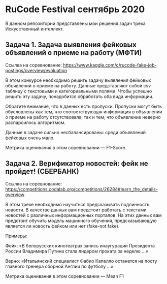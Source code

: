 # RuCode Festival сентябрь 2020

В данном репозитории представлены мои решения задач трека Искусственный интеллект.

## Задача 1. Задача выявления фейковых объявлений о приеме на работу (МФТИ)

Ссылка на соревнование: https://www.kaggle.com/c/rucode-fake-job-postings/overview/evaluation

В этом конкурсе необходимо решить задачу выявления фейковых объявлений о приеме на работу.
Данные представляют собой csv таблицу с текстовыми и категориальными полями. Чтобы успешно решить эту задачу, понадобится обработать оба вида информации.

Обратите внимание, что в данных есть пропуски. Пропуски могут быть обусловлены как тем, что соответствующая информация в объявлении о приеме на работу отсутствовала, так и тем, что объявление неверно распарсилось алгоритмом.

Данные в задаче сильно несбалансированы: среди объявлений фейковых очень мало.

Метрика оценивания в этом соревновании — F1-Score. 


## Задача 2. Верификатор новостей: фейк не пройдет! (СБЕРБАНК)

Ссылка на соревнование: https://competitions.codalab.org/competitions/26284#learn_the_details-overview

В этом треке необходимо  научиться предсказывать подлинность новости. В качестве данных вам предстоит работать с текстами новостей с различных информационных порталов. На этих данных вам предстоит обучить модель машинного обучения, предсказывающую является ли новость фейком или нет (fake-not fake).
 
Примеры:

Фейк: «В белорусских кинотеатрах запись инаугурации Президента России Владимира Путина стала лидером проката за неделю ...»

Верно: «Итальянский специалист Фабио Капелло останется на посту главного тренера сборной Англии по футболу ...»

Метрика оценивания в этом соревновании — Mean F1

